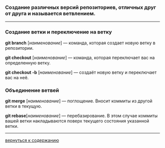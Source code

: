 ### Создание различных версий репозиториев, отличных друг от друга и называется **ветвлением**.

---
### Создание ветки и переключение на ветку
**git branch** [*наименование*] — команда, которая создает новую ветку в репозитории.

**git checkout** [*наименование*] — команда, которая переключает вас на определенную ветку.

**git checkout -b** [*наименование*] — создаёт новую ветку и переключает вас на неё.

### Объединение ветвей
**git merge** [*наименование*] — поглощение. Вносит коммиты из другой ветки в текущую.

**git rebase**[*наименование*] — перебазирование. В этом случае коммиты вашей ветки накладываются поверх текущего состояния указанной ветки.

---
[вернуться к содержанию](/main-page.md)
